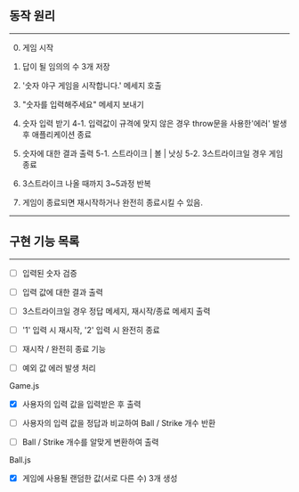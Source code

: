 ## 동작 원리
***

0. 게임 시작

1. 답이 될 임의의 수 3개 저장

2. '숫자 야구 게임을 시작합니다.' 메세지 호출

3. "숫자를 입력해주세요" 메세지 보내기

4. 숫자 입력 받기
    4-1. 입력값이 규격에 맞지 않은 경우 throw문을 사용한'에러' 발생 후 애플리케이션 종료

5. 숫자에 대한 결과 출력
    5-1. 스트라이크 | 볼 | 낫싱
    5-2. 3스트라이크일 경우 게임 종료

6. 3스트라이크 나올 때까지 3~5과정 반복

7. 게임이 종료되면 재시작하거나 완전히 종료시킬 수 있음.

***

## 구현 기능 목록

***

- [ ] 입력된 숫자 검증

- [ ] 입력 값에 대한 결과 출력

- [ ] 3스트라이크일 경우 정답 메세지, 재시작/종료 메세지 출력

- [ ] '1' 입력 시 재시작, '2' 입력 시 완전히 종료

- [ ] 재시작 / 완전히 종료 기능

- [ ] 예외 값 에러 발생 처리

Game.js

-[X] 사용자의 입력 값을 입력받은 후 출력

-[ ] 사용자의 입력 값을 정답과 비교하여 Ball / Strike 개수 반환

-[ ] Ball / Strike 개수를 알맞게 변환하여 출력

Ball.js

-[X] 게임에 사용될 랜덤한 값(서로 다른 수) 3개 생성
